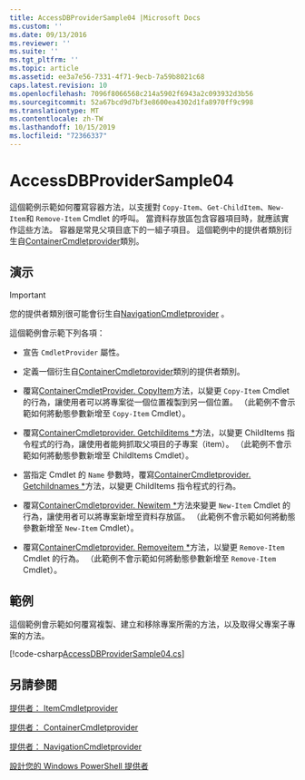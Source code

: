 ```yaml
---
title: AccessDBProviderSample04 |Microsoft Docs
ms.custom: ''
ms.date: 09/13/2016
ms.reviewer: ''
ms.suite: ''
ms.tgt_pltfrm: ''
ms.topic: article
ms.assetid: ee3a7e56-7331-4f71-9ecb-7a59b8021c68
caps.latest.revision: 10
ms.openlocfilehash: 7096f8066568c214a5902f6943a2c093932d3b56
ms.sourcegitcommit: 52a67bcd9d7bf3e8600ea4302d1fa8970ff9c998
ms.translationtype: MT
ms.contentlocale: zh-TW
ms.lasthandoff: 10/15/2019
ms.locfileid: "72366337"
---
```

# <a name="accessdbprovidersample04"></a>AccessDBProviderSample04

這個範例示範如何覆寫容器方法，以支援對 `Copy-Item`、`Get-ChildItem`、`New-Item`和 `Remove-Item` Cmdlet 的呼叫。 當資料存放區包含容器項目時，就應該實作這些方法。 容器是常見父項目底下的一組子項目。 這個範例中的提供者類別衍生自[ContainerCmdletprovider](/dotnet/api/System.Management.Automation.Provider.ContainerCmdletProvider)類別。

## <a name="demonstrates"></a>演示

> [!IMPORTANT]
> 您的提供者類別很可能會衍生自[NavigationCmdletprovider](/dotnet/api/System.Management.Automation.Provider.NavigationCmdletProvider) 。

這個範例會示範下列各項：

- 宣告 `CmdletProvider` 屬性。

- 定義一個衍生自[ContainerCmdletprovider](/dotnet/api/System.Management.Automation.Provider.ContainerCmdletProvider)類別的提供者類別。

- 覆寫[ContainerCmdletProvider. CopyItem](/dotnet/api/System.Management.Automation.Provider.ContainerCmdletProvider.CopyItem)方法，以變更 `Copy-Item` Cmdlet 的行為，讓使用者可以將專案從一個位置複製到另一個位置。 （此範例不會示範如何將動態參數新增至 `Copy-Item` Cmdlet）。

- 覆寫[ContainerCmdletprovider. Getchilditems *](/dotnet/api/System.Management.Automation.Provider.ContainerCmdletProvider.GetChildItems)方法，以變更 ChildItems 指令程式的行為，讓使用者能夠抓取父項目的子專案（item）。 （此範例不會示範如何將動態參數新增至 ChildItems Cmdlet）。

- 當指定 Cmdlet 的 `Name` 參數時，覆寫[ContainerCmdletprovider. Getchildnames *](/dotnet/api/System.Management.Automation.Provider.ContainerCmdletProvider.GetChildNames)方法，以變更 ChildItems 指令程式的行為。

- 覆寫[ContainerCmdletprovider. Newitem *](/dotnet/api/System.Management.Automation.Provider.ContainerCmdletProvider.NewItem)方法來變更 `New-Item` Cmdlet 的行為，讓使用者可以將專案新增至資料存放區。 （此範例不會示範如何將動態參數新增至 `New-Item` Cmdlet）。

- 覆寫[ContainerCmdletprovider. Removeitem *](/dotnet/api/System.Management.Automation.Provider.ContainerCmdletProvider.RemoveItem)方法，以變更 `Remove-Item` Cmdlet 的行為。 （此範例不會示範如何將動態參數新增至 `Remove-Item` Cmdlet）。

## <a name="example"></a>範例

這個範例會示範如何覆寫複製、建立和移除專案所需的方法，以及取得父專案子專案的方法。

[!code-csharp[AccessDBProviderSample04.cs](../../../../powershell-sdk-samples/SDK-2.0/csharp/AccessDBProviderSample06/AccessDBProviderSample06.cs#L11-L1635 "AccessDBProviderSample04.cs")]

## <a name="see-also"></a>另請參閱

[提供者： ItemCmdletprovider](/dotnet/api/System.Management.Automation.Provider.ItemCmdletProvider)

[提供者： ContainerCmdletprovider](/dotnet/api/System.Management.Automation.Provider.ContainerCmdletProvider)

[提供者： NavigationCmdletprovider](/dotnet/api/System.Management.Automation.Provider.NavigationCmdletProvider)

[設計您的 Windows PowerShell 提供者](./provider-types.md)
